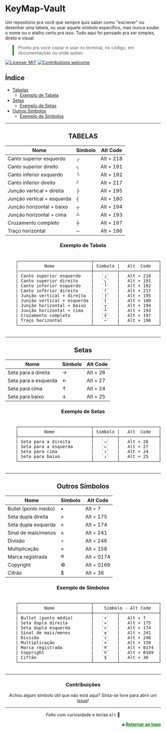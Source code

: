 # KeyMap-Vault
Um repositório pra você que sempre quis saber como "escrever" ou desenhar uma tabela, ou usar aquele símbolo específico, mas nunca soube o nome ou o atalho certo pra isso.  Tudo aqui foi pensado pra ser simples, direto e visual

<blockquote style="border-left: 4px solid green; padding-left: 1em;">
  Pronto pra você copiar e usar no terminal, no código, em documentações ou onde quiser.
</blockquote>

[![License: MIT](https://img.shields.io/badge/license-MIT-blue)](./LICENSE)
[![Contributions welcome](https://img.shields.io/badge/contributions-purple)](https://github.com/MarqueesDev/KeyMap-Vault/issues)

## Índice

- [Tabelas](#tabelas)
  - [Exemplo de Tabela](#exemplo-de-tabela)
- [Setas](#setas)
  - [Exemplo de Setas](#exemplo-de-setas)
- [Outros Símbolos](#outros-símbolos)
  - [Exemplo de Símbolos](#exemplo-de-símbolos)

<hr>

<div align="center">

## TABELAS

<table>
  <thead>
    <tr>
      <th>Nome</th>
      <th>Símbolo</th>
      <th>Alt Code</th>
    </tr>
  </thead>
  <tbody>
    <tr>
      <td>Canto superior esquerdo</td>
      <td>┌</td>
      <td>Alt + 218</td>
    </tr>
    <tr>
      <td>Canto superior direito</td>
      <td>┐</td>
      <td>Alt + 191</td>
    </tr>
    <tr>
      <td>Canto inferior esquerdo</td>
      <td>└</td>
      <td>Alt + 192</td>
    </tr>
    <tr>
      <td>Canto inferior direito</td>
      <td>┘</td>
      <td>Alt + 217</td>
    </tr>
    <tr>
      <td>Junção vertical + direita</td>
      <td>├</td>
      <td>Alt + 195</td>
    </tr>
    <tr>
      <td>Junção vertical + esquerda</td>
      <td>┤</td>
      <td>Alt + 180</td>
    </tr>
    <tr>
      <td>Junção horizontal + baixo</td>
      <td>┬</td>
      <td>Alt + 194</td>
    </tr>
    <tr>
      <td>Junção horizontal + cima</td>
      <td>┴</td>
      <td>Alt + 193</td>
    </tr>
    <tr>
      <td>Cruzamento completo</td>
      <td>┼</td>
      <td>Alt + 197</td>
    </tr>
    <tr>
      <td>Traço horizontal</td>
      <td>─</td>
      <td>Alt + 196</td>
    </tr>
  </tbody>
</table>

### Exemplo de Tabela
<pre style="display: inline-block; text-align: left; padding: 0; margin: 0; font-family: monospace;">

    ┌────────────────────────────┬─────────────────────────┐    
    |          Nome              | Símbolo |   Alt  Code   |    
    |────────────────────────────┼─────────┬───────────────┤    
    | Canto superior esquerdo    |   `┌`   |   Alt + 218   |    
    | Canto superior direito     |   `┐`   |   Alt + 191   |    
    | Canto inferior esquerdo    |   `└`   |   Alt + 192   |    
    | Canto inferior direito     |   `┘`   |   Alt + 217   |    
    | Junção vertical + direita  |   `├`   |   Alt + 195   |    
    | Junção vertical + esquerda |   `┤`   |   Alt + 180   |    
    | Junção horizontal + baixo  |   `┬`   |   Alt + 194   |    
    | Junção horizontal + cima   |   `┴`   |   Alt + 193   |    
    | Cruzamento completo        |   `┼`   |   Alt + 197   |    
    | Traço horizontal           |   `─`   |   Alt + 196   |    
    └────────────────────────────┴─────────┴───────────────┘
    </pre>

<hr>

## Setas
<table>
  <thead>
    <tr>
      <th>Nome</th>
      <th>Símbolo</th>
      <th>Alt Code</th>
    </tr>
  </thead>
  <tbody>
    <tr>
      <td>Seta para a direita</td>
      <td>→</td>
      <td>Alt + 26</td>
    </tr>
    <tr>
      <td>Seta para a esquerda</td>
      <td>←</td>
      <td>Alt + 27</td>
    </tr>
    <tr>
      <td>Seta para cima</td>
      <td>↑</td>
      <td>Alt + 24</td>
    </tr>
    <tr>
      <td>Seta para baixo</td>
      <td>↓</td>
      <td>Alt + 25</td>
    </tr>
  </tbody>
</table>

### Exemplo de Setas
<pre style="display: inline-block; text-align: left; padding: 0; margin: 0; font-family: monospace;">

    ┌────────────────────────────┬─────────────────────────┐
    |          Nome              | Símbolo |   Alt  Code   |    
    ├────────────────────────────┼─────────┬───────────────┤    
    | Seta para a direita        |   `→`   |   Alt + 26    |    
    | Seta para a esquerda       |   `←`   |   Alt + 27    |    
    | Seta para cima             |   `↑`   |   Alt + 24    |    
    | Seta para baixo            |   `↓`   |   Alt + 25    |    
    └────────────────────────────┴─────────┴───────────────┘
    </pre>
<hr>

## Outros Símbolos
<table>
  <thead>
    <tr>
      <th>Nome</th>
      <th>Símbolo</th>
      <th>Alt Code</th>
    </tr>
  </thead>
  <tbody>
    <tr>
      <td>Bullet (ponto médio)</td>
      <td>•</td>
      <td>Alt + 7</td>
    </tr>
    <tr>
      <td>Seta dupla direita</td>
      <td>»</td>
      <td>Alt + 175</td>
    </tr>
    <tr>
      <td>Seta dupla esquerda</td>
      <td>«</td>
      <td>Alt + 174</td>
    </tr>
    <tr>
      <td>Sinal de mais/menos</td>
      <td>±</td>
      <td>Alt + 241</td>
    </tr>
    <tr>
      <td>Divisão</td>
      <td>÷</td>
      <td>Alt + 246</td>
    </tr>
    <tr>
      <td>Multiplicação</td>
      <td>×</td>
      <td>Alt + 158</td>
    </tr>
    <tr>
      <td>Marca registrada</td>
      <td>®</td>
      <td>Alt + 0174</td>
    </tr>
    <tr>
      <td>Copyright</td>
      <td>©</td>
      <td>Alt + 0169</td>
    </tr>
    <tr>
      <td>Cifrão</td>
      <td>$</td>
      <td>Alt + 36</td>
    </tr>
  </tbody>
</table>

### Exemplo de Símbolos

<pre style="display: inline-block; text-align: left; padding: 0; margin: 0; font-family: monospace;">

    ┌────────────────────────────┬─────────────────────────┐    
    |          Nome              |    Símbolo - Alt Code   |    
    ├────────────────────────────┼─────────┬───────────────┤    
    | Bullet (ponto médio)       |   `•`   |   Alt + 7     |    
    | Seta dupla direita         |   `»`   |   Alt + 175   |    
    | Seta dupla esquerda        |   `«`   |   Alt + 174   |    
    | Sinal de mais/menos        |   `±`   |   Alt + 241   |    
    | Divisão                    |   `÷`   |   Alt + 246   |    
    | Multiplicação              |   `×`   |   Alt + 158   |    
    | Marca registrada           |   `®`   |   Alt + 0174  |    
    | Copyright                  |   `©`   |   Alt + 0169  |    
    | Cifrão                     |   `$`   |   Alt + 36    |    
    └────────────────────────────┴─────────┴───────────────┘

</pre>


---

### Contribuições
Achou algum símbolo útil que não está aqui? Sinta-se livre para abrir um [issue](https://github.com/MarqueesDev/KeyMap-Vault/issues)!

---

Feito com curiosidade e teclas `Alt` 🎹


<div align="right">
  <strong>🔝 <a href="#keymap-vault" style="color: green">Retornar ao topo</a></strong>
</div>

</div>
